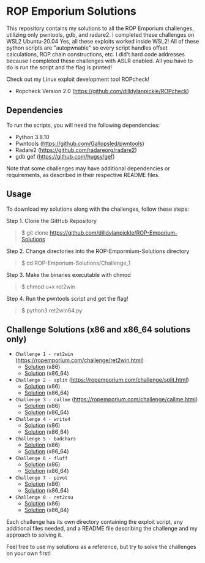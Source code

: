 # ROP Emporium Solutions

This repository contains my solutions to all the ROP Emporium challenges, utilizing only pwntools, gdb, and radare2. I completed these challenges on WSL2 Ubuntu-20.04 Yes, all these exploits worked inside WSL2! All of these python scripts are "autopwnable" so every script handles offset calculations, ROP chain constructions, etc. I did't hard code addresses because I completed these challenges with ASLR enabled. All you have to do is run the script and the flag is printed!

Check out my Linux exploit development tool ROPcheck!
 - Ropcheck Version 2.0 (https://github.com/dilldylanpickle/ROPcheck)

## Dependencies

To run the scripts, you will need the following dependencies:
- Python 3.8.10
- Pwntools (https://github.com/Gallopsled/pwntools)
- Radare2 (https://github.com/radareorg/radare2)
- gdb gef (https://github.com/hugsy/gef)

Note that some challenges may have additional dependencies or requirements, as described in their respective README files.

## Usage

To download my solutions along with the challenges, follow these steps:

Step 1. Clone the GitHub Repository
> $ git clone https://github.com/dilldylanpickle/ROP-Emporium-Solutions

Step 2. Change directories into the ROP-Empormium-Solutions directory
> $ cd ROP-Emporium-Solutions/Challenge_1

Step 3. Make the binaries executable with chmod
> $ chmod u+x ret2win

Step 4. Run the pwntools script and get the flag!
> $ python3 ret2win64.py

## Challenge Solutions (x86 and x86_64 solutions only)

- `Challenge 1 - ret2win` (https://ropemporium.com/challenge/ret2win.html)
  - [Solution](https://github.com/dilldylanpickle/ROP-Emporium-Solutions/blob/main/Challenge_1/ret2win32.py) (x86)
  - [Solution](https://github.com/dilldylanpickle/ROP-Emporium-Solutions/blob/main/Challenge_1/ret2win64.py) (x86_64)
- `Challenge 2 - split` (https://ropemporium.com/challenge/split.html)
  - [Solution](https://github.com/dilldylanpickle/ROP-Emporium-Solutions/blob/main/Challenge_2/split32.py) (x86)
  - [Solution](https://github.com/dilldylanpickle/ROP-Emporium-Solutions/blob/main/Challenge_2/split64.py) (x86_64)
- `Challenge 3 - callme` (https://ropemporium.com/challenge/callme.html)
  - [Solution](https://github.com/dilldylanpickle/ROP-Emporium-Solutions/blob/main/Challenge_3/callme32.py) (x86)
  - [Solution]() (x86_64)
- `Challenge 4 - write4`
  - [Solution]() (x86)
  - [Solution]() (x86_64)
- `Challenge 5 - badchars`
  - [Solution]() (x86)
  - [Solution]() (x86_64) 
- `Challenge 6 - fluff`
  - [Solution]() (x86)
  - [Solution]() (x86_64)
- `Challenge 7 - pivot`
  - [Solution]() (x86)
  - [Solution]() (x86_64)
- `Challenge 8 - ret2csu`
  - [Solution]() (x86)
  - [Solution]() (x86_64)

Each challenge has its own directory containing the exploit script, any additional files needed, and a README file describing the challenge and my approach to solving it.

Feel free to use my solutions as a reference, but try to solve the challenges on your own first!
